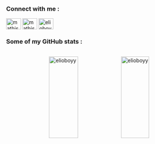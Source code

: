 <style>
  .image-container {
    position: relative;
  }

  .image {
    position: absolute;
    top: 0;
    left: 0;
    opacity: 0;
    transition: opacity 0.5s ease-in-out;
  }

  #image1:hover + #image2,
  #image2:hover + #image1 {
    opacity: 1;
  }
</style>

<h3 align="left">Connect with me :</h3>
<p align="left">
  <a href="https://linkedin.com/in/mathis-sportiello" target="blank"
    ><img
      align="center"
      src="https://raw.githubusercontent.com/rahuldkjain/github-profile-readme-generator/master/src/images/icons/Social/linked-in-alt.svg"
      alt="mathis-sportiello"
      height="30"
      width="40"
  /></a>
  <a href="https://instagram.com/mathissportiello" target="blank"
    ><img
      align="center"
      src="https://raw.githubusercontent.com/rahuldkjain/github-profile-readme-generator/master/src/images/icons/Social/instagram.svg"
      alt="mathissportiello"
      height="30"
      width="40"
  /></a>
  <a href="https://discord.com/users/1016829756727119994" target="blank"
    ><img
      align="center"
      src="https://raw.githubusercontent.com/rahuldkjain/github-profile-readme-generator/master/src/images/icons/Social/discord.svg"
      alt="elioboyy"
      height="30"
      width="40"
  /></a>
</p>

<h3>Some of my GitHub stats :</h3>
<div
  style="
    position: relative;
    width: 100%;
    display: flex;
    justify-content: space-evenly;
    height: 250px;
  "
>
  <p>
    <img
      style="height: 100%"
      align="left"
      src="https://github-readme-stats.vercel.app/api/top-langs?username=elioboyy&show_icons=true&locale=en&layout=compact"
      alt="elioboyy"
    />
  </p>

  <p>
    <img
      style="height: 100%"
      align="center"
      src="https://github-readme-streak-stats.herokuapp.com/?user=elioboyy&"
      alt="elioboyy"
    />
  </p>
</div>
